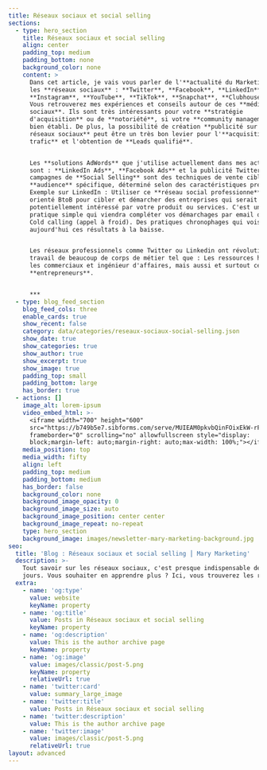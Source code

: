 ```yaml
---
title: Réseaux sociaux et social selling
sections:
  - type: hero_section
    title: Réseaux sociaux et social selling
    align: center
    padding_top: medium
    padding_bottom: none
    background_color: none
    content: >
      Dans cet article, je vais vous parler de l'**actualité du Marketing** sur
      les **réseaux sociaux** : **Twitter**, **Facebook**, **LinkedIn**,
      **Instagram**, **YouTube**, **TikTok**, **Snapchat**, **Clubhouse**, etc.
      Vous retrouverez mes expériences et conseils autour de ces **média
      sociaux**. Ils sont très intéressants pour votre **stratégie
      d'acquisition** ou de **notoriété**, si votre **community management** est
      bien établi. De plus, la possibilité de création **publicité sur les
      réseaux sociaux** peut être un très bon levier pour l'**acquisition de
      trafic** et l'obtention de **Leads qualifié**.


      Les **solutions AdWords** que j'utilise actuellement dans mes activités
      sont : **LinkedIn Ads**, **Facebook Ads** et la publicité Twitter. Les
      campagnes de **Social Selling** sont des techniques de vente ciblant une
      **audience** spécifique, déterminé selon des caractéristiques précise.
      Exemple sur LinkedIn : Utiliser ce **réseau social professionne**l très
      orienté BtoB pour cibler et démarcher des entreprises qui serait
      potentiellement intéressé par votre produit ou services. C'est une
      pratique simple qui viendra compléter vos démarchages par email ou votre
      Cold calling (appel à froid). Des pratiques chronophages qui vois
      aujourd'hui ces résultats à la baisse.


      Les réseaux professionnels comme Twitter ou Linkedin ont révolutionné le
      travail de beaucoup de corps de métier tel que : Les ressources humaines,
      les commerciaux et ingénieur d'affaires, mais aussi et surtout celui des
      **entrepreneurs**.


      ***
  - type: blog_feed_section
    blog_feed_cols: three
    enable_cards: true
    show_recent: false
    category: data/categories/reseaux-sociaux-social-selling.json
    show_date: true
    show_categories: true
    show_author: true
    show_excerpt: true
    show_image: true
    padding_top: small
    padding_bottom: large
    has_border: true
  - actions: []
    image_alt: lorem-ipsum
    video_embed_html: >-
      <iframe width="700" height="600"
      src="https://b749b5e7.sibforms.com/serve/MUIEAM0pkvbQinFOixEkW-rF_LkKDOef_kUfJGtk7R9-UfYGPAJ_DiiVnVBksDThZYDqnmeVL4MnotsgclA_AehybCmA3NKcWHLbbvdkKvG0n34T7OuHuIsL2dj3-o197_s8hEpdP9x5L2dDoMQzA-iDTR8VKjJg43Ng3XjNLA8_kzDtFQqaWLGl0KlowvrzGYQ-eObrny3EASDU"
      frameborder="0" scrolling="no" allowfullscreen style="display:
      block;margin-left: auto;margin-right: auto;max-width: 100%;"></iframe>
    media_position: top
    media_width: fifty
    align: left
    padding_top: medium
    padding_bottom: medium
    has_border: false
    background_color: none
    background_image_opacity: 0
    background_image_size: auto
    background_image_position: center center
    background_image_repeat: no-repeat
    type: hero_section
    background_image: images/newsletter-mary-marketing-background.jpg
seo:
  title: 'Blog : Réseaux sociaux et social selling ⎮ Mary Marketing'
  description: >-
    Tout savoir sur les réseaux sociaux, c'est presque indispensable de nos
    jours. Vous souhaiter en apprendre plus ? Ici, vous trouverez les réponses.
  extra:
    - name: 'og:type'
      value: website
      keyName: property
    - name: 'og:title'
      value: Posts in Réseaux sociaux et social selling
      keyName: property
    - name: 'og:description'
      value: This is the author archive page
      keyName: property
    - name: 'og:image'
      value: images/classic/post-5.png
      keyName: property
      relativeUrl: true
    - name: 'twitter:card'
      value: summary_large_image
    - name: 'twitter:title'
      value: Posts in Réseaux sociaux et social selling
    - name: 'twitter:description'
      value: This is the author archive page
    - name: 'twitter:image'
      value: images/classic/post-5.png
      relativeUrl: true
layout: advanced
---
```

